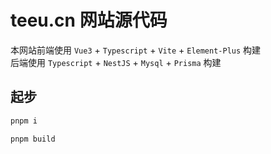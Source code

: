 # teeu.cn 网站源代码

本网站前端使用 `Vue3` + `Typescript` + `Vite` + `Element-Plus` 构建  
后端使用 `Typescript` + `NestJS` + `Mysql` + `Prisma` 构建

## 起步

```sh
pnpm i

pnpm build
```